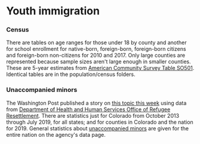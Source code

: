 # Youth immigration

### Census

There are tables on age ranges for those under 18 by county and another for school enrollment for native-born, foreign-born, foreign-born citizens and foreign-born non-citizens for 2010 and 2017. Only large counties are represented because sample sizes aren't large enough in smaller counties. These are 5-year estimates from [American Community Survey Table SO501](https://data.census.gov/cedsci/table?t=Native%20and%20Foreign%20Born&table=S0501&tid=ACSST5Y2017.S0501&hidePreview=true&lastDisplayedRow=158&g=0400000US08.050000). Identical tables are in the population/census folders.

### Unaccompanied minors

The Washington Post published a story on [this topic this week](https://www.washingtonpost.com/local/immigration/immigrant-kids-fill-this-towns-schools-their-bus-driver-resents-the-system-that-brought-them-here/2019/09/22/861c0fb4-d321-11e9-9610-fb56c5522e1c_story.html) using data from [Department of Health and Human Services Office of Refugee Resettlement](https://www.acf.hhs.gov/orr/programs/ucs/about). There are statistics just for Colorado from October 2013 through July 2019, for all states; and for counties in Colorado and the nation for 2019. General statistics about [unaccompanied minors](https://www.acf.hhs.gov/orr/about/ucs/facts-and-data) are given for the entire nation on the agency's data page.
